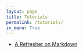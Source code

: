 ```yaml
---
layout: page
title: Tutorials
permalink: /tutorials/
in_menu: True
---
```


- [A Refresher on Markdown](./tutorial_markdown.html)
